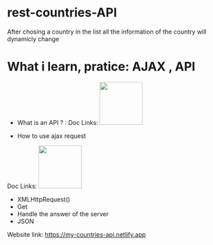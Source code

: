 # rest-countries-API

After chosing a country in the list all the information of the country will dynamicly change

# What i learn, pratice: AJAX , API


* What is an API ? :
Doc Links: <a href="https://developer.mozilla.org/en-US/docs/Learn/JavaScript/Client-side_web_APIs/Introduction"><img src="https://upload.wikimedia.org/wikipedia/commons/thumb/9/98/MDN_Web_Docs.svg/1280px-MDN_Web_Docs.svg.png" alt="" width="100px;"></a>


* How to use ajax request

Doc Links: <a href="https://developer.mozilla.org/fr/docs/Web/Guide/AJAX"><img src="https://upload.wikimedia.org/wikipedia/commons/thumb/9/98/MDN_Web_Docs.svg/1280px-MDN_Web_Docs.svg.png" alt="" width="100px;"></a>
<br>
- XMLHttpRequest()
- Get
- Handle the answer of the server
- JSON


Website link: https://my-countries-api.netlify.app
